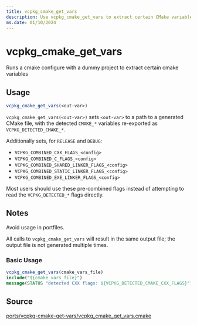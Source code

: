 ```yaml
---
title: vcpkg_cmake_get_vars
description: Use vcpkg_cmake_get_vars to extract certain CMake variables.
ms.date: 01/10/2024
---
```

# vcpkg_cmake_get_vars

Runs a cmake configure with a dummy project to extract certain cmake variables

## Usage

```cmake
vcpkg_cmake_get_vars(<out-var>)
```

`vcpkg_cmake_get_vars(<out-var>)` sets `<out-var>` to
a path to a generated CMake file, with the detected `CMAKE_*` variables
re-exported as `VCPKG_DETECTED_CMAKE_*`.

Additionally sets, for `RELEASE` and `DEBUG`:

- `VCPKG_COMBINED_CXX_FLAGS_<config>`
- `VCPKG_COMBINED_C_FLAGS_<config>`
- `VCPKG_COMBINED_SHARED_LINKER_FLAGS_<config>`
- `VCPKG_COMBINED_STATIC_LINKER_FLAGS_<config>`
- `VCPKG_COMBINED_EXE_LINKER_FLAGS_<config>`

Most users should use these pre-combined flags instead of attempting
to read the `VCPKG_DETECTED_*` flags directly.

## Notes

Avoid usage in portfiles.

All calls to `vcpkg_cmake_get_vars` will result in the same output file;
the output file is not generated multiple times.

### Basic Usage

```cmake
vcpkg_cmake_get_vars(cmake_vars_file)
include("${cmake_vars_file}")
message(STATUS "detected CXX flags: ${VCPKG_DETECTED_CMAKE_CXX_FLAGS}")
```

## Source

[ports/vcpkg-cmake-get-vars/vcpkg\_cmake\_get\_vars.cmake](https://github.com/Microsoft/vcpkg/blob/master/ports/vcpkg-cmake-get-vars/vcpkg_cmake_get_vars.cmake)
